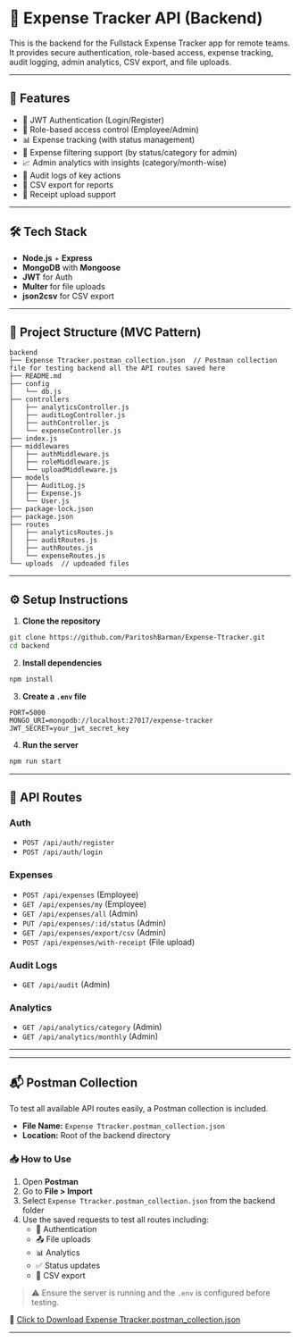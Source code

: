 
# 💼 Expense Tracker API (Backend)

This is the backend for the Fullstack Expense Tracker app for remote teams. It provides secure authentication, role-based access, expense tracking, audit logging, admin analytics, CSV export, and file uploads.

---

## 🚀 Features

- 🔐 JWT Authentication (Login/Register)
- 👥 Role-based access control (Employee/Admin)
- 📊 Expense tracking (with status management)
- 📂 Expense filtering support (by status/category for admin)
- 📈 Admin analytics with insights (category/month-wise)
- 📝 Audit logs of key actions
- 🧾 CSV export for reports
- 📁 Receipt upload support
<!-- - 🐳 Docker-ready (optional) -->

---

## 🛠 Tech Stack

- **Node.js** + **Express**
- **MongoDB** with **Mongoose**
- **JWT** for Auth
- **Multer** for file uploads
- **json2csv** for CSV export

---

## 📁 Project Structure (MVC Pattern)

```
backend
├── Expense Ttracker.postman_collection.json  // Postman collection file for testing backend all the API routes saved here
├── README.md
├── config
│   └── db.js
├── controllers
│   ├── analyticsController.js
│   ├── auditLogController.js
│   ├── authController.js
│   └── expenseController.js
├── index.js
├── middlewares
│   ├── authMiddleware.js
│   ├── roleMiddleware.js
│   └── uploadMiddleware.js
├── models
│   ├── AuditLog.js
│   ├── Expense.js
│   └── User.js
├── package-lock.json
├── package.json
├── routes
│   ├── analyticsRoutes.js
│   ├── auditRoutes.js
│   ├── authRoutes.js
│   └── expenseRoutes.js
└── uploads  // updoaded files
```

---

## ⚙️ Setup Instructions

1. **Clone the repository**
```bash
git clone https://github.com/ParitoshBarman/Expense-Ttracker.git
cd backend
```

2. **Install dependencies**
```bash
npm install
```

3. **Create a `.env` file**
```
PORT=5000
MONGO_URI=mongodb://localhost:27017/expense-tracker
JWT_SECRET=your_jwt_secret_key
```

4. **Run the server**
```bash
npm run start
```

---

## 🔐 API Routes

### Auth
- `POST /api/auth/register`
- `POST /api/auth/login`

### Expenses
- `POST /api/expenses` (Employee)
- `GET /api/expenses/my` (Employee)
- `GET /api/expenses/all` (Admin)
- `PUT /api/expenses/:id/status` (Admin)
- `GET /api/expenses/export/csv` (Admin)
- `POST /api/expenses/with-receipt` (File upload)

### Audit Logs
- `GET /api/audit` (Admin)

### Analytics
- `GET /api/analytics/category` (Admin)
- `GET /api/analytics/monthly` (Admin)

---



---

## 📬 Postman Collection

To test all available API routes easily, a Postman collection is included.

- **File Name:** `Expense Ttracker.postman_collection.json`
- **Location:** Root of the backend directory

### 📥 How to Use

1. Open **Postman**
2. Go to **File > Import**
3. Select `Expense Ttracker.postman_collection.json` from the backend folder
4. Use the saved requests to test all routes including:
   - 🔐 Authentication
   - 📤 File uploads
   - 📊 Analytics
   - ✅ Status updates
   - 📁 CSV export

> ⚠️ Ensure the server is running and the `.env` is configured before testing.

📎 [Click to Download Expense Ttracker.postman_collection.json](./Expense%20Ttracker.postman_collection.json)

---
